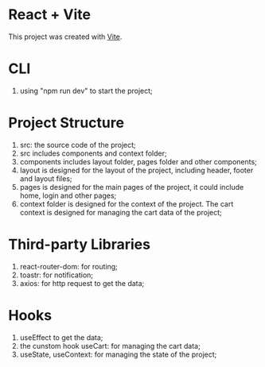 # React + Vite

This project was created with [Vite](https://vitejs.dev/).

# CLI

1. using "npm run dev" to start the project;

# Project Structure

1. src: the source code of the project;
2. src includes components and context folder;
3. components includes layout folder, pages folder and other components;
4. layout is designed for the layout of the project, including header, footer and layout files;
5. pages is designed for the main pages of the project, it could include home, login and other pages;
6. context folder is designed for the context of the project. The cart context is designed for managing the cart data of the project;

# Third-party Libraries

1. react-router-dom: for routing;
2. toastr: for notification;
3. axios: for http request to get the data;

# Hooks

1. useEffect to get the data;
2. the cunstom hook useCart: for managing the cart data;
3. useState, useContext: for managing the state of the project;
